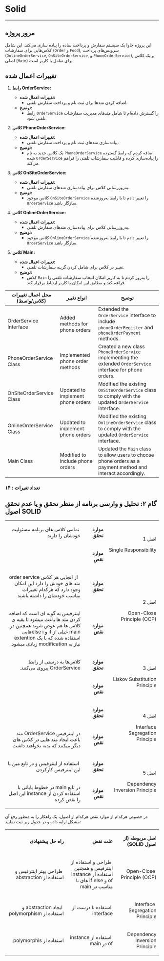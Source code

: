 
# Solid
---



## مرور پروژه

این پروژه جاوا یک سیستم سفارش و پرداخت ساده را پیاده سازی می‌کند. این شامل کلاس‌هایی برای سفارشات (`Order` و `Food`), سرویس‌های پرداخت (`OnlineOrderService`, `OnSiteOrderService`, و `PhoneOrderService`), و یک کلاس اصلی (`Main`) برای تعامل با کاربر است.

## تغییرات اعمال شده

1. **رابط OrderService:**
    - **تغییرات اعمال شده:**
        - اضافه کردن متدها برای ثبت نام و پرداخت سفارش تلفنی.
    - **توضیح:**
        - رابط `OrderService` را گسترش داده‌ام تا شامل متدهای مدیریت سفارشات تلفنی شود.

2. **کلاس PhoneOrderService:**
    - **تغییرات اعمال شده:**
        - پیاده‌سازی متدهای ثبت نام و پرداخت سفارش تلفنی.
    - **توضیح:**
        - یک کلاس جدید به نام `PhoneOrderService` اضافه کردم که رابط گسترده شده `OrderService` را پیاده‌سازی کرده و قابلیت سفارشات تلفنی را فراهم می‌کند.

3. **کلاس OnSiteOrderService:**
    - **تغییرات اعمال شده:**
        - به‌روزرسانی کلاس برای پیاده‌سازی متدهای سفارش تلفنی.
    - **توضیح:**
        - کلاس موجود `OnSiteOrderService` را تغییر دادم تا با رابط به‌روزشده `OrderService` سازگار باشد.

4. **کلاس OnlineOrderService:**
    - **تغییرات اعمال شده:**
        - به‌روزرسانی کلاس برای پیاده‌سازی متدهای سفارش تلفنی.
    - **توضیح:**
        - کلاس موجود `OnlineOrderService` را تغییر دادم تا با رابط به‌روزشده `OrderService` سازگار باشد.

5. **کلاس Main:**
    - **تغییرات اعمال شده:**
        - تغییر در کلاس برای شامل کردن گزینه سفارشات تلفنی.
    - **توضیح:**
        - کلاس `Main` را به‌روز کردم تا به کاربر امکان انتخاب سفارشات تلفنی را فراهم کند و مطابق این امکان با کاربر ارتباط برقرار کند.

| محل اعمال تغییرات (کلاس/واسط)               | انواع تغییر                       | توضیح                                                                                                        |
|--------------------------|-----------------------------------|--------------------------------------------------------------------------------------------------------------|
| OrderService Interface   | Added methods for phone orders    | Extended the `OrderService` interface to include `phoneOrderRegister` and `phoneOrderPayment` methods.       |
| PhoneOrderService Class  | Implemented phone order methods   | Created a new class `PhoneOrderService` implementing the extended `OrderService` interface for phone orders. |
| OnSiteOrderService Class | Updated to implement phone orders | Modified the existing `OnSiteOrderService` class to comply with the updated `OrderService` interface.        |
| OnlineOrderService Class | Updated to implement phone orders | Modified the existing `OnlineOrderService` class to comply with the updated `OrderService` interface.        |
| Main Class               | Modified to include phone orders  | Updated the `Main` class to allow users to choose phone orders as a payment method and interact accordingly. |

 ### تعداد تغیرات : ۱۴


## گام ۲: تحلیل و وارسی برنامه از منظر تحقق و یا عدم تحقق اصول SOLID

<table dir='rtl'>
<tbody>
<tr>
<td rowspan="2" width="240">
<p>اصل 1</p>
<p>Single Responsibility</p>
</td>
<td width="95">
<p><strong>موارد تحقق</strong></p>
</td>
<td width="454">
<p>&nbsp;تمامی کلاس های برنامه مسئولیت خودشان را دارند </p>
</td>
</tr>
<tr>
<td>
<p><strong>موارد نقض</strong></p>
</td>
<td>
<p>&nbsp;</p>
</td>
</tr>
<tr>
<td rowspan="2">
<p>اصل 2</p>
<p>Open-Close Principle (OCP)</p>
</td>
<td>
<p><strong>موارد تحقق</strong></p>
</td>
<td>
<p>&nbsp; از انجایی هر کلاس order service متد های خودش را دارد این امکان وجود دارد که هرکدام تغییرات مناسب خودشان را داشته باشند </p>
</td>
</tr>
<tr>
<td>
<p><strong>موارد نقض</strong></p>
</td>
<td>
<p> اینترفیس به گونه ای است که اضافه کردن متد ها باعث میشود تا بقیه ی کلاس ها هم عوض شوند همچنین در main خیلی از if و else iهایی استفاده شده که با یک extention نیاز به modification زیادی میشود.&nbsp;</p>
</td>
</tr>
<tr>
<td rowspan="2">
<p>اصل 3</p>
<p>Liskov Substitution Principle</p>
</td>
<td>
<p><strong>موارد تحقق</strong></p>
</td>
<td>
<p>کلاس‌ها به درستی از رابط OrderService پیروی می‌کنند.</p>
</td>
</tr>
<tr>
<td>
<p><strong>موارد نقض</strong></p>
</td>
<td>
<p>&nbsp;</p>
</td>
</tr>
<tr>
<td rowspan="2">
<p>اصل 4</p>
<p>Interface Segregation Principle</p>
</td>
<td>
<p><strong>موارد تحقق</strong></p>
</td>
<td>
<p>&nbsp;</p>
</td>
</tr>
<tr>
<td>
<p><strong>موارد نقض</strong></p>
</td>
<td>
<p>در اینترفیس OrderService متد باعث ایجاد متد هایی در کلاس های دیگر میکنند که بدنه نخواهند داشت</p>
</td>
</tr>
<tr>
<td rowspan="2">
<p>اصل 5</p>
<p>Dependency Inversion Principle</p>
</td>
<td>
<p><strong>موارد تحقق</strong></p>
</td>
<td>
<p>&nbsp;استفاده از اینترفیس و در تابع مین با این اینترفیس کارکردن</p>
</td>
</tr>
<tr>
<td>
<p><strong>موارد نقض</strong></p>
</td>
<td>
<p>در تابع main در خطوط پایانی با استفاده کردن از instance این اصل را نقض کرده</p>
</td>
</tr>
</tbody>
</table>


در خصوص هرکدام از موارد نقض هرکدام از اصول، یک راهکار را به منظور رفع آن مشکل ارایه داده و در جدول زیر ثبت نمایید:



<table dir='rtl'>
<tbody>
<tr>
<td width="168">
<p><strong>اصل مربوطه (از اصول </strong><strong>SOLID</strong><strong>)</strong></p>
</td>
<td width="246">
<p><strong>علت نقض</strong></p>
</td>
<td width="284">
<p><strong>راه حل پیشنهادی</strong></p>
</td>
</tr>
<tr>
<td width="168">
<p>&nbsp;Open-Close Principle (OCP)

</p>
</td>
<td width="246">
<p>&nbsp;طراحی و استفاده از اینترفیس و همچنین استفاده از instance of و if else های نا مناسب در main</p>
</td>
<td width="284">
<p>&nbsp;طراحی بهتر اینترفیس و استفاده از abstraction</p>
</td>
</tr>
<tr>
<td width="168">
<p>&nbsp;Interface Segregation Principle

</p>
</td>
<td width="246">
<p>&nbsp;استفاده نا درست از interface </p>
</td>
<td width="284">
<p>&nbsp;ایجاد abstraction و استفاده از polymorphism</p>
</td>
</tr>
<tr>
<tr>
<td width="168">
<p>Dependency Inversion Principle

</p>
</td>
<td width="246">
<p>&nbsp;استفاده از instance of در main</p>
</td>
<td width="284">
<p>استفاده از polymorphis</p>
</td>
</tr>
</tbody>
</table>


